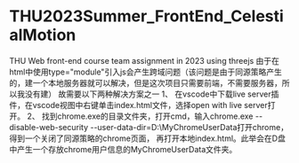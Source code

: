# THU2023Summer_FrontEnd_CelestialMotion
THU Web front-end course team assignment in 2023 
using threejs
由于在html中使用type="module"引入js会产生跨域问题（该问题是由于同源策略产生的，建一个本地服务器就可以解决，但是这次项目只需要前端，不需要服务器，所以我没有建）
故需要以下两种解决方案之一
1、
在vscode中下载live server插件，在vscode视图中右键单击index.html文件，选择open with live server打开。
2、
找到chrome.exe的目录文件夹，打开cmd，输入chrome.exe --disable-web-security --user-data-dir=D:\MyChromeUserData打开chrome，得到一个关闭了同源策略的chrome页面，
再打开本地index.html。此举会在D盘中产生一个存放chrome用户信息的MyChromeUserData文件夹。
